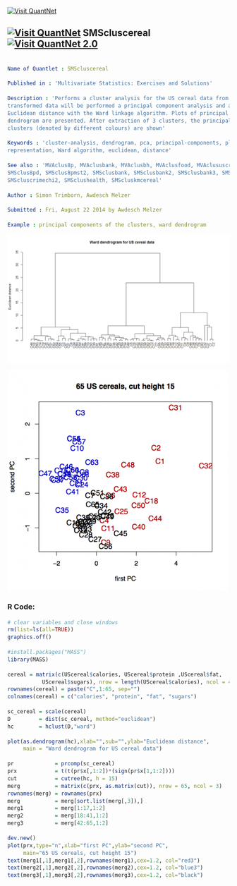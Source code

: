 
[<img src="https://github.com/QuantLet/Styleguide-and-FAQ/blob/master/pictures/banner.png" width="888" alt="Visit QuantNet">](http://quantlet.de/)

## [<img src="https://github.com/QuantLet/Styleguide-and-FAQ/blob/master/pictures/qloqo.png" alt="Visit QuantNet">](http://quantlet.de/) **SMScluscereal** [<img src="https://github.com/QuantLet/Styleguide-and-FAQ/blob/master/pictures/QN2.png" width="60" alt="Visit QuantNet 2.0">](http://quantlet.de/)

```yaml

Name of Quantlet : SMScluscereal

Published in : 'Multivariate Statistics: Exercises and Solutions'

Description : 'Performs a cluster analysis for the US cereal data from the R-package MASS. On the
transformed data will be performed a principal component analysis and a cluster analysis employing
Euclidean distance with the Ward linkage algorithm. Plots of principal components and the
dendrogram are presented. After extraction of 3 clusters, the principal components with the 3
clusters (denoted by different colours) are shown'

Keywords : 'cluster-analysis, dendrogram, pca, principal-components, plot, graphical
representation, Ward algorithm, euclidean, distance'

See also : 'MVAclus8p, MVAclusbank, MVAclusbh, MVAclusfood, MVAclususcrime, MVAdrugsim, SMSclus8p,
SMSclus8pd, SMSclus8pmst2, SMSclusbank, SMSclusbank2, SMSclusbank3, SMScluscomp, SMScluscrime,
SMScluscrimechi2, SMSclushealth, SMScluskmcereal'

Author : Simon Trimborn, Awdesch Melzer

Submitted : Fri, August 22 2014 by Awdesch Melzer

Example : principal components of the clusters, ward dendrogram

```

![Picture1](SMScluscereal-2.png)

![Picture2](SMScluscereal.png)


### R Code:
```r
# clear variables and close windows
rm(list=ls(all=TRUE))
graphics.off()

#install.packages("MASS")
library(MASS)

cereal = matrix(c(UScereal$calories, UScereal$protein ,UScereal$fat,
           UScereal$sugars), nrow = length(UScereal$calories), ncol = 4)
rownames(cereal) = paste("C",1:65, sep="")
colnames(cereal) = c("calories", "protein", "fat", "sugars")

sc_cereal = scale(cereal)
D         = dist(sc_cereal, method="euclidean")
hc        = hclust(D,"ward")

plot(as.dendrogram(hc),xlab="",sub="",ylab="Euclidean distance",
     main = "Ward dendrogram for US cereal data")

pr             = prcomp(sc_cereal)
prx            = t(t(pr$x[,1:2])*(sign(pr$x[1,1:2])))
cut            = cutree(hc, h = 15)
merg           = matrix(c(prx, as.matrix(cut)), nrow = 65, ncol = 3)
rownames(merg) = rownames(prx)
merg           = merg[sort.list(merg[,3]),]
merg1          = merg[1:17,1:2]
merg2          = merg[18:41,1:2]
merg3          = merg[42:65,1:2]

dev.new()
plot(prx,type="n",xlab="first PC",ylab="second PC", 
     main="65 US cereals, cut height 15")
text(merg1[,1],merg1[,2],rownames(merg1),cex=1.2, col="red3")
text(merg2[,1],merg2[,2],rownames(merg2),cex=1.2, col="blue3")
text(merg3[,1],merg3[,2],rownames(merg3),cex=1.2, col="black")

```
